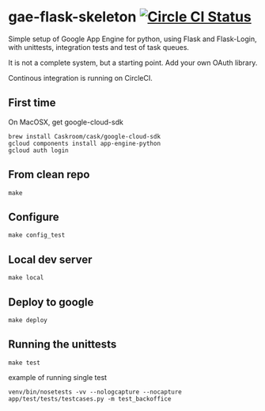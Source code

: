 # gae-flask-skeleton [![Circle CI Status](https://circleci.com/gh/oddball/gae-flask-skeleton.svg?style=shield&circle-token=5c12207688e1526f6cf1e8913fbed6ebfa9ee43f)](https://circleci.com/gh/oddball/gae-flask-skeleton) 

Simple setup of Google App Engine for python, using Flask and Flask-Login, with unittests, integration tests and test of task queues.

It is not a complete system, but a starting point. Add your own OAuth library.

Continous integration is running on CircleCI.


First time
----------
On MacOSX, get google-cloud-sdk
```
brew install Caskroom/cask/google-cloud-sdk
gcloud components install app-engine-python
gcloud auth login
```


From clean repo
---------------
```
make
```

Configure
---------------
```
make config_test
```

Local dev server
----------------
```
make local
```

Deploy to google
----------------
```
make deploy
```

Running the unittests
---------------------
```
make test
```

example of running single test
```
venv/bin/nosetests -vv --nologcapture --nocapture app/test/tests/testcases.py -m test_backoffice
```

